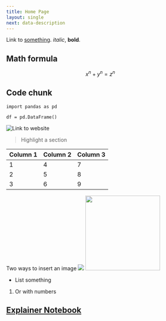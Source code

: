 ```yaml
---
title: Home Page
layout: single
next: data-description
---
```


Link to [something](#). _italic_, **bold**.

## Math formula
$$ x^n + y^n = z^n $$

## Code chunk
```
import pandas as pd

df = pd.DataFrame()
```

![Link to website](https://source.unsplash.com/random/?Copenhagen)


> Highlight a section

| Column 1  | Column 2  |  Column 3 |
|---|---|---|
| 1 | 4 | 7 |
| 2 | 5 | 8 |
| 3 | 6 | 9 |

Two ways to insert an image
![](/images/dtu-logo.png)
<img src="/images/dtu-logo.png" width="200" />

* List something
1. Or with numbers

## [Explainer Notebook](explainer-notebook.html)
